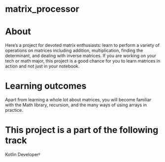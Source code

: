 # matrix_processor
# About

Here’s a project for devoted matrix enthusiasts: learn to perform a variety of operations on matrices including addition, multiplication, finding the determinant, and dealing with inverse matrices. If you are working on your tech or math major, this project is a good chance for you to learn matrices in action and not just in your notebook.

# Learning outcomes

Apart from learning a whole lot about matrices, you will become familiar with the Math library, recursion, and the many ways of using arrays in practice.

# This project is a part of the following track

Kotlin Developerᵝ 
